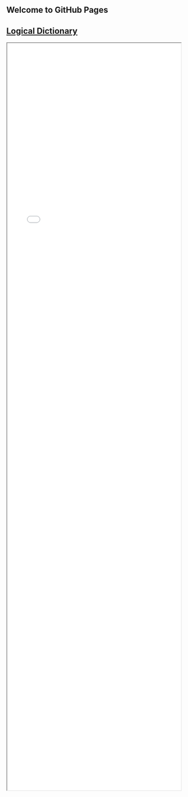 ## Welcome to GitHub Pages

## [Logical Dictionary](./logical_dictionary.html)
<iframe src="../logical_dictionary.html" title="Logical Dictionary" width="90%" height="50%">
